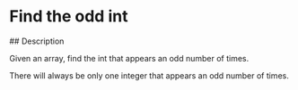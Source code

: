 # Find the odd int

## Description

Given an array, find the int that appears an odd number of times.

There will always be only one integer that appears an odd number of times.